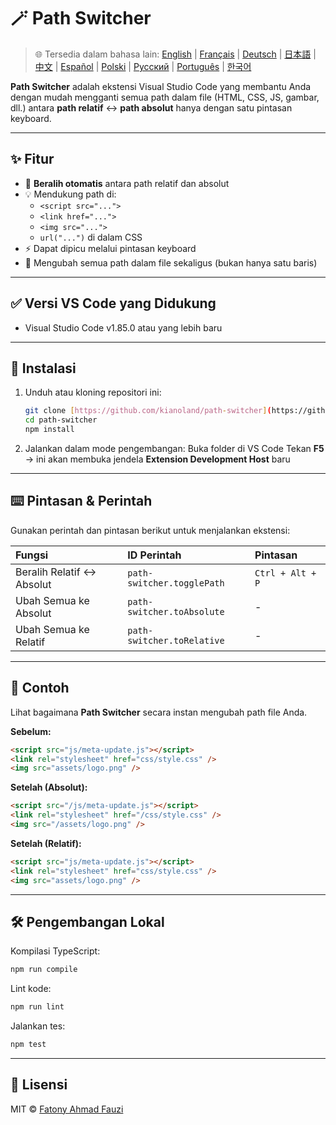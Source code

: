 # 🪄 Path Switcher

> 🌐 Tersedia dalam bahasa lain: [English](../../README.md) | [Français](README-FR.md) | [Deutsch](README-DE.md) | [日本語](README-JP.md) | [中文](README-ZH.md) | [Español](README-ES.md) | [Polski](README-PL.md) | [Русский](README-RU.md) | [Português](README-PT.md) | [한국어](README-KO.md)

**Path Switcher** adalah ekstensi Visual Studio Code yang membantu Anda dengan mudah mengganti semua path dalam file (HTML, CSS, JS, gambar, dll.) antara **path relatif** ↔️ **path absolut** hanya dengan satu pintasan keyboard.

---

## ✨ Fitur

- 🔁 **Beralih otomatis** antara path relatif dan absolut
- 💡 Mendukung path di:
  - `<script src="...">`
  - `<link href="...">`
  - `<img src="...">`
  - `url("...")` di dalam CSS
- ⚡ Dapat dipicu melalui pintasan keyboard
- 🧭 Mengubah semua path dalam file sekaligus (bukan hanya satu baris)

---

## ✅ Versi VS Code yang Didukung

- Visual Studio Code v1.85.0 atau yang lebih baru

---

## 🧩 Instalasi

1.  Unduh atau kloning repositori ini:
    ```bash
    git clone [https://github.com/kianoland/path-switcher](https://github.com/kianoland/path-switcher)
    cd path-switcher
    npm install
    ```
2.  Jalankan dalam mode pengembangan:
    Buka folder di VS Code
    Tekan **F5** → ini akan membuka jendela **Extension Development Host** baru

---

## ⌨️ Pintasan & Perintah

Gunakan perintah dan pintasan berikut untuk menjalankan ekstensi:

| Fungsi                     | ID Perintah                | Pintasan         |
| :------------------------- | :------------------------- | :--------------- |
| Beralih Relatif ↔️ Absolut | `path-switcher.togglePath` | `Ctrl + Alt + P` |
| Ubah Semua ke Absolut      | `path-switcher.toAbsolute` | -                |
| Ubah Semua ke Relatif      | `path-switcher.toRelative` | -                |

---

## 🧠 Contoh

Lihat bagaimana **Path Switcher** secara instan mengubah path file Anda.

**Sebelum:**

```html
<script src="js/meta-update.js"></script>
<link rel="stylesheet" href="css/style.css" />
<img src="assets/logo.png" />
```

**Setelah (Absolut):**

```html
<script src="/js/meta-update.js"></script>
<link rel="stylesheet" href="/css/style.css" />
<img src="/assets/logo.png" />
```

**Setelah (Relatif):**

```html
<script src="js/meta-update.js"></script>
<link rel="stylesheet" href="css/style.css" />
<img src="assets/logo.png" />
```

---

## 🛠️ Pengembangan Lokal

Kompilasi TypeScript:

```bash
npm run compile
```

Lint kode:

```bash
npm run lint
```

Jalankan tes:

```bash
npm test
```

---

## 🧾 Lisensi

MIT © [Fatony Ahmad Fauzi](../../LICENSE)
